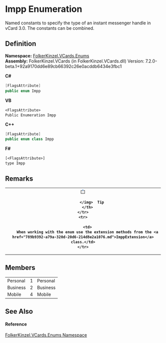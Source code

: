 # Impp Enumeration


Named constants to specify the type of an instant messenger handle in vCard 3.0. The constants can be combined.



## Definition
**Namespace:** <a href="dc092988-d177-6a56-4e2c-9f6573076e50.md">FolkerKinzel.VCards.Enums</a>  
**Assembly:** FolkerKinzel.VCards (in FolkerKinzel.VCards.dll) Version: 7.2.0-beta.1+92a9170dd6e89cb66392c26e0acddb6434e3fbc1

**C#**
``` C#
[FlagsAttribute]
public enum Impp
```
**VB**
``` VB
<FlagsAttribute>
Public Enumeration Impp
```
**C++**
``` C++
[FlagsAttribute]
public enum class Impp
```
**F#**
``` F#
[<FlagsAttribute>]
type Impp
```



## Remarks



<table>
	<tr>
		<th>
			<img src="media/AlertNote.png" alt="Tip">
				
			</img>  Tip
		</th>
	</tr>
	<tr>
		
		<td>
		When working with the enum use the extension methods from the <a href="789b9392-a79a-320d-20d6-214d8e2a1076.md">ImppExtension</a> class.</td>
	</tr>
</table>



## Members
<table>
<tr>
<td>Personal</td>
<td>1</td>
<td>Personal</td></tr>
<tr>
<td>Business</td>
<td>2</td>
<td>Business</td></tr>
<tr>
<td>Mobile</td>
<td>4</td>
<td>Mobile</td></tr>
</table>

## See Also


#### Reference
<a href="dc092988-d177-6a56-4e2c-9f6573076e50.md">FolkerKinzel.VCards.Enums Namespace</a>  
